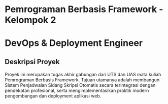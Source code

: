 # Pemrograman Berbasis Framework - Kelompok 2
# DevOps & Deployment Engineer

## Deskripsi Proyek

#### 
Proyek ini merupakan tugas akhir gabungan dari UTS dan UAS mata kuliah Pemrograman Berbasis Framework. Tujuan utamanya adalah membangun Sistem Penjadwalan Sidang Skripsi Otomatis secara terintegrasi dengan pendekatan profesional, serta mengimplementasikan praktik modern pengembangan dan deployment aplikasi web.
